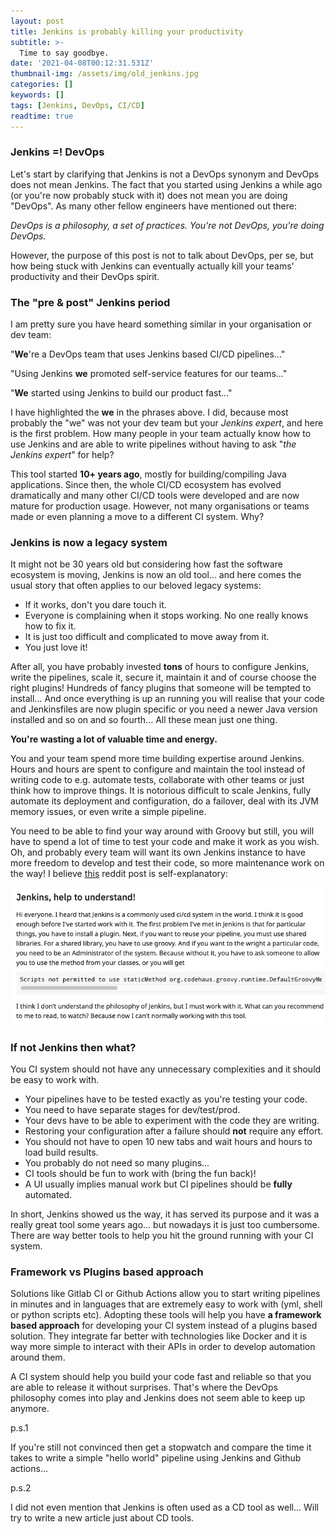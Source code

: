 ```yaml
---
layout: post
title: Jenkins is probably killing your productivity
subtitle: >-
  Time to say goodbye.
date: '2021-04-08T00:12:31.531Z'
thumbnail-img: /assets/img/old_jenkins.jpg
categories: []
keywords: []
tags: [Jenkins, DevOps, CI/CD]
readtime: true
---
```


### Jenkins =! DevOps

Let's start by clarifying that Jenkins is not a DevOps synonym and DevOps does not mean Jenkins. The fact that you started using Jenkins a while ago (or you're now probably stuck with it) does not mean you are doing "DevOps". As many other fellow engineers have mentioned out there:

*DevOps is a philosophy, a set of practices. You're not DevOps, you're doing DevOps.*

However, the purpose of this post is not to talk about DevOps, per se, but how being stuck with Jenkins can eventually actually kill your teams' productivity and their DevOps spirit.

### The "pre & post" Jenkins period

I am pretty sure you have heard something similar in your organisation or dev team:

"**We**'re a DevOps team that uses Jenkins based CI/CD pipelines..."

"Using Jenkins **we** promoted self-service features for our teams..."

"**We** started using Jenkins to build our product fast..."


I have highlighted the **we** in the phrases above. I did, because most probably the "we" was not your dev team but your *Jenkins expert*, and here is the first problem. How many people in your team actually know how to use Jenkins and are able to write pipelines without having to ask "*the Jenkins expert*" for help?

This tool started **10+ years ago**, mostly for building/compiling Java applications. Since then, the whole CI/CD ecosystem has evolved dramatically and many other CI/CD tools were developed and are now mature for production usage. However, not many organisations or teams made or even planning a move to a different CI system. Why?

### Jenkins is now a legacy system

It might not be 30 years old but considering how fast the software ecosystem is moving, Jenkins is now an old tool... and here comes the usual story that often applies to our beloved legacy systems:

- If it works, don't you dare touch it.
- Everyone is complaining when it stops working. No one really knows how to fix it.
- It is just too difficult and complicated to move away from it.
- You just love it!


After all, you have probably invested **tons** of hours to configure Jenkins, write the pipelines, scale it, secure it, maintain it and of course choose the right plugins! Hundreds of fancy plugins that someone will be tempted to install... And once everything is up an running you will realise that your code and Jenkinsfiles are now plugin specific or you need a newer Java version installed and so on and so fourth... All these mean just one thing.

**You're wasting a lot of valuable time and energy.**

You and your team spend more time building expertise around Jenkins. Hours and hours are spent to configure and maintain the tool instead of writing code to e.g. automate tests, collaborate with other teams or just think how to improve things. It is notorious difficult to scale Jenkins, fully automate its deployment and configuration, do a failover, deal with its JVM memory issues, or even write a simple pipeline.

You need to be able to find your way around with Groovy but still, you will have to spend a lot of time to test your code and make it work as you wish. Oh, and probably every team will want its own Jenkins instance to have more freedom to develop and test their code, so more maintenance work on the way! I believe [this](https://www.reddit.com/r/devops/comments/jgodgb/jenkins_help_to_understand) reddit post is self-explanatory:

<p align="center">
  <img src="/assets/img/jenkins_complexity.png" alt="https://www.reddit.com/r/devops/comments/jgodgb/jenkins_help_to_understand">
</p>


### If not Jenkins then what?

 You CI system should not have any unnecessary complexities and it should be easy to work with.

* Your pipelines have to be tested exactly as you're testing your code.
* You need to have separate stages for dev/test/prod.
* Your devs have to be able to experiment with the code they are writing.
* Restoring your configuration after a failure should **not** require any effort.
* You should not have to open 10 new tabs and wait hours and hours to load build results.
* You probably do not need so many plugins...
* CI tools should be fun to work with (bring the fun back)!
* A UI usually implies manual work but CI pipelines should be **fully** automated.

In short, Jenkins showed us the way, it has served its purpose and it was a really great tool some years ago... but nowadays it is just too cumbersome. There are way better tools to help you hit the ground running with your CI system.

### Framework vs Plugins based approach

Solutions like Gitlab CI or Github Actions allow you to start writing pipelines in minutes and in languages that are extremely easy to work with (yml, shell or python scripts etc). Adopting these tools will help you have **a framework based approach** for developing your CI system instead of a plugins based solution. They integrate far better with technologies like Docker and it is way more simple to interact with their APIs in order to develop automation around them.

A CI system should help you build your code fast and reliable so that you are able to release it without surprises. That's where the DevOps philosophy comes into play and Jenkins does not seem able to keep up anymore.

p.s.1

If you're still not convinced then get a stopwatch and compare the time it takes to write a simple "hello world" pipeline using Jenkins and Github actions...

p.s.2

I did not even mention that Jenkins is often used as a CD tool as well... Will try to write a new article just about CD tools.